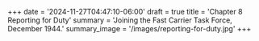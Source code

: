 +++
date = '2024-11-27T04:47:10-06:00'
draft = true
title = 'Chapter 8 Reporting for Duty'
summary = 'Joining the Fast Carrier Task Force, December 1944.'
summary_image = '/images/reporting-for-duty.jpg'
+++
